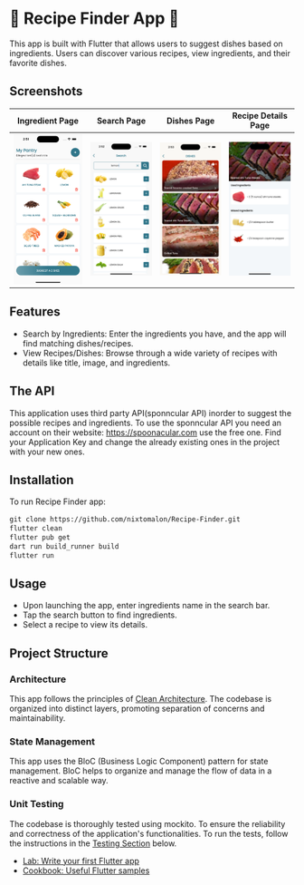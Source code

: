 # 🍜 Recipe Finder App 🍜
This app is built with Flutter that allows users to suggest dishes based on ingredients. Users can discover various recipes, view ingredients, and their favorite dishes.

## Screenshots
|                                              Ingredient Page                                               |                                              Search Page                                                   |                                              Dishes Page                                                   |                                              Recipe Details Page                                           | 
| :--------------------------------------------------------------------------------------------------------: | :--------------------------------------------------------------------------------------------------------: | :--------------------------------------------------------------------------------------------------------: | :--------------------------------------------------------------------------------------------------------: |
| <img src="https://github.com/nixtomalon/Recipe-Finder/blob/master/assets/screenshots/1.png" width="200" /> | <img src="https://github.com/nixtomalon/Recipe-Finder/blob/master/assets/screenshots/2.png" width="200" /> | <img src="https://github.com/nixtomalon/Recipe-Finder/blob/master/assets/screenshots/3.png" width="200" /> | <img src="https://github.com/nixtomalon/Recipe-Finder/blob/master/assets/screenshots/4.png" width="200" /> |

## Features
- Search by Ingredients: Enter the ingredients you have, and the app will find matching dishes/recipes.
- View Recipes/Dishes: Browse through a wide variety of recipes with details like title, image, and ingredients.

## The API

This application uses third party API(sponncular API) inorder to suggest the possible recipes and ingredients. To use the sponncular API you need an account on their website: https://spoonacular.com use the free one. Find your Application Key and change the already existing ones in the project with your new ones.

## Installation
To run Recipe Finder app:
```shell
git clone https://github.com/nixtomalon/Recipe-Finder.git
flutter clean
flutter pub get
dart run build_runner build
flutter run
```

## Usage
- Upon launching the app, enter ingredients name in the search bar.<br>
- Tap the search button to find ingredients.
- Select a recipe to view its details.

## Project Structure

### Architecture

This app follows the principles of [Clean Architecture]([link_to_clean_architecture_docs](https://github.com/mahdinazmi/Flutter-News-App-Clean-Architecture/tree/main)). The codebase is organized into distinct layers, promoting separation of concerns and maintainability.

### State Management

This app uses the BloC (Business Logic Component) pattern for state management. BloC helps to organize and manage the flow of data in a reactive and scalable way.

### Unit Testing

The codebase is thoroughly tested using mockito. To ensure the reliability and correctness of the application's functionalities. To run the tests, follow the instructions in the [Testing Section](https://docs.flutter.dev/cookbook/testing/unit/mocking) below.


- [Lab: Write your first Flutter app](https://flutter.dev/docs/get-started/codelab)
- [Cookbook: Useful Flutter samples](https://flutter.dev/docs/cookbook)
